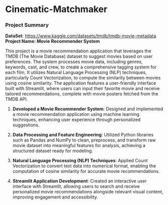 # Cinematic-Matchmaker
### Project Summary
**DataSet**: https://www.kaggle.com/datasets/tmdb/tmdb-movie-metadata
**Project Name: Movie Recommender System**

This project is a movie recommendation application that leverages the TMDB (The Movie Database) dataset to suggest movies based on user preferences. The system processes movie data, including genres, keywords, cast, and crew, to create a comprehensive tagging system for each film. It utilizes Natural Language Processing (NLP) techniques, particularly Count Vectorization, to compute the similarity between movies using cosine similarity. The application features a user-friendly interface built with Streamlit, where users can input their favorite movie and receive tailored recommendations, complete with movie posters fetched from the TMDB API. 

1. **Developed a Movie Recommender System**: Designed and implemented a movie recommendation application using machine learning techniques, enhancing user experience through personalized suggestions.

2. **Data Processing and Feature Engineering**: Utilized Python libraries such as Pandas and NumPy to clean, preprocess, and transform raw movie dataset into meaningful features for analysis, achieving a structured dataset ready for modeling.

3. **Natural Language Processing (NLP) Techniques**: Applied Count Vectorization to convert text data into numerical format, enabling the computation of cosine similarity for accurate movie recommendations.

4. **Streamlit Application Development**: Created an interactive user interface with Streamlit, allowing users to search and receive personalized movie recommendations alongside relevant visual content, improving engagement and accessibility.
